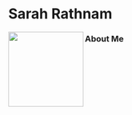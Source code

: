 # Sarah Rathnam
<img align="left" src="https://github.com/sarahrathnam/sarahrathnam.github.io/blob/main/GraciePortrait.JPG?raw=true" width=150>

### About Me
